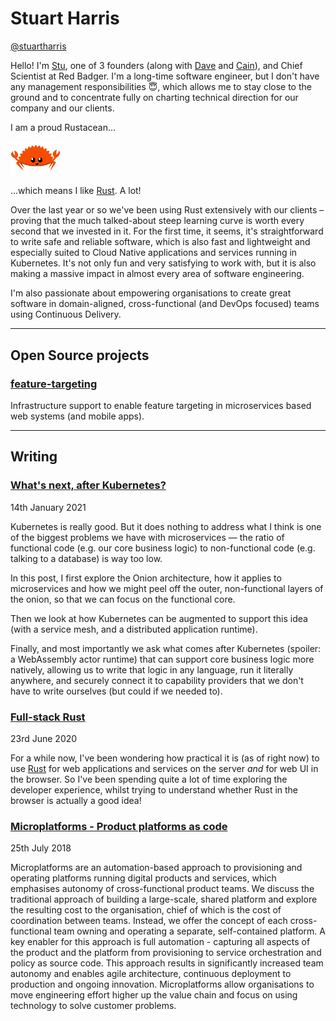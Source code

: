 # Stuart Harris

[@stuartharris](https://twitter.com/stuartharris)

Hello! I'm [Stu](https://red-badger.com/people/stuart-harris/), one of 3 founders (along with [Dave](https://red-badger.com/people/david-wynne/) and [Cain](https://red-badger.com/people/cain-ullah/)), and Chief Scientist at Red Badger. I'm a long-time software engineer, but I don't have any management responsibilities 😇, which allows me to stay close to the ground and to concentrate fully on charting technical direction for our company and our clients.

I am a proud Rustacean...

<img src="./rustacean-flat-happy.svg" width="80"/>

...which means I like [Rust](https://www.rust-lang.org/). A lot!

Over the last year or so we've been using Rust extensively with our clients – proving that the much talked-about steep learning curve is worth every second that we invested in it. For the first time, it seems, it's straightforward to write safe and reliable software, which is also fast and lightweight and especially suited to Cloud Native applications and services running in Kubernetes. It's not only fun and very satisfying to work with, but it is also making a massive impact in almost every area of software engineering.

I'm also passionate about empowering organisations to create great software in domain-aligned, cross-functional (and DevOps focused) teams using Continuous Delivery.

---

## Open Source projects

### [feature-targeting](https://github.com/feature-targeting)

Infrastructure support to enable feature targeting in microservices based web systems (and mobile apps).

---

## Writing

### [What's next, after Kubernetes?](./wasmcloud/README.md)

14th January 2021

Kubernetes is really good. But it does nothing to address what I think is one of the biggest problems we have with microservices — the ratio of functional code (e.g. our core business logic) to non-functional code (e.g. talking to a database) is way too low. 

In this post, I first explore the Onion architecture, how it applies to microservices and how we might peel off the outer, non-functional layers of the onion, so that we can focus on the functional core.

Then we look at how Kubernetes can be augmented to support this idea (with a service mesh, and a distributed application runtime).

Finally, and most importantly we ask what comes after Kubernetes (spoiler: a WebAssembly actor runtime) that can support core business logic more natively, allowing us to write that logic in any language, run it literally anywhere, and securely connect it to capability providers that we don't have to write ourselves (but could if we needed to).

### [Full-stack Rust](./full-stack-rust-1/README.md)

23rd June 2020

For a while now, I've been wondering how practical it is (as of right now) to use [Rust](https://www.rust-lang.org/) for web applications and services on the server _and_ for web UI in the browser. So I've been spending quite a lot of time exploring the developer experience, whilst trying to understand whether Rust in the browser is actually a good idea!

### [Microplatforms - Product platforms as code](https://github.com/redbadger/microplatforms-whitepaper/blob/master/paper.pdf)

25th July 2018

Microplatforms are an automation-based approach to provisioning and operating platforms running digital products and services, which emphasises autonomy of cross-functional product teams. We discuss the traditional approach of building a large-scale, shared platform and explore the resulting cost to the organisation, chief of which is the cost of coordination between teams. Instead, we offer the concept of each cross-functional team owning and operating a separate, self-contained platform. A key enabler for this approach is full automation - capturing all aspects of the product and the platform from provisioning to service orchestration and policy as source code. This approach results in significantly increased team autonomy and enables agile architecture, continuous deployment to production and ongoing innovation. Microplatforms allow organisations to move engineering effort higher up the value chain and focus on using technology to solve customer problems.
